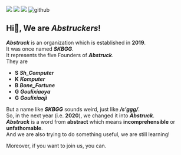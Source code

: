 ![](https://komarev.com/ghpvc/?username=Abstruck-Studio&color=f1948a) [![][Official-website-ima]][Official-website] [![][MCMOD-ima]][MCMOD] ![github]
## Hi👋, We are __*Abstruckers*__!

__*Abstruck*__ is an organization which is established in __2019__.  
It was once named __*SKBGG*__.  
It represents the five Founders of __*Abstruck*__.  
They are  

* **S**    __*Sh_Computer*__
* **K**    __*Komputer*__
* **B**    __*Bone_Fortune*__
* **G**    __*Goulixiaoya*__
* **G**    __*Goulixiaoji*__  

But a name like __*SKBGG*__ sounds weird, just like __*\/s'ggg\/*__.  
So, in the next year (i.e. __2020__), we changed it into __*Abstruck*__.  
__*Abstruck*__ is a word from __abstract__ which means __incomprehensible__ or __unfathomable__.  
And we are also trying to do something useful, we are still learning!  
  
Moreover, if you want to join us, you can.


[MCMOD-ima]:https://img.shields.io/badge/MCMOD-Abstruck-green
[MCMOD]:https://www.mcmod.cn/author/25485.html
[Official-website-ima]:https://img.shields.io/badge/OFFICIAL%20WEBSITE-Abstruck-red
[Official-website]:http://Abstruck-Studio.github.io
[github]:https://img.shields.io/github/followers/Abstruck-Studio?label=Follow&style=social
